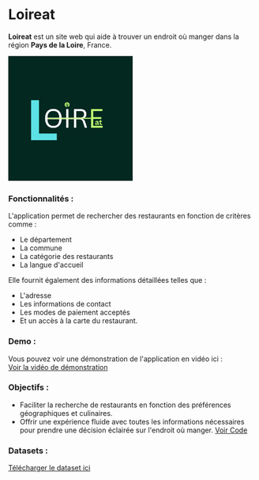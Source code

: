 # Loireat
**Loireat** est un site web qui aide à trouver un endroit où manger dans la région **Pays de la Loire**, France.

<img src="https://raw.githubusercontent.com/marktr11/Loireat/master/www/Logo_Loi%20(1).png" alt="Texte alternatif de l'image" width="50%" />



### Fonctionnalités :
L'application permet de rechercher des restaurants en fonction de critères comme :
- Le département
- La commune
- La catégorie des restaurants
- La langue d'accueil

Elle fournit également des informations détaillées telles que :
- L'adresse
- Les informations de contact
- Les modes de paiement acceptés
- Et un accès à la carte du restaurant.

### Demo :
Vous pouvez voir une démonstration de l'application en vidéo ici :  
[Voir la vidéo de démonstration](https://github.com/marktr11/Loireat/blob/master/www/Screen%20Recording%202025-02-16%20105643.mp4)

### Objectifs :
- Faciliter la recherche de restaurants en fonction des préférences géographiques et culinaires.
- Offrir une expérience fluide avec toutes les informations nécessaires pour prendre une décision éclairée sur l'endroit où manger.
[Voir Code](https://github.com/marktr11/Loireat/blob/master/Application.R)

### Datasets :
[Télécharger le dataset ici](https://github.com/marktr11/Loireat/blob/master/RestaurantPaysdelaLoire.csv)

